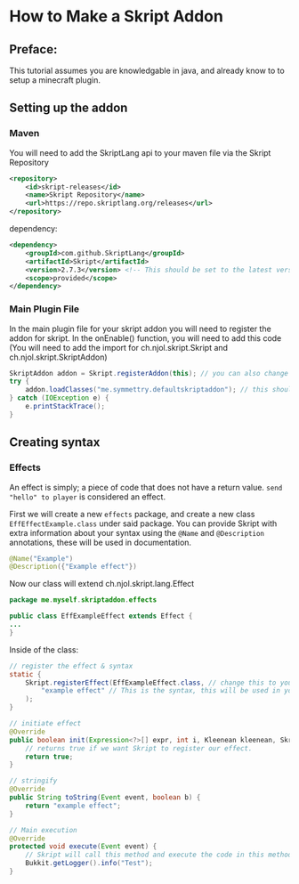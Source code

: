 # How to Make a Skript Addon

## Preface:
This tutorial assumes you are knowledgable in java, and already know to to setup a minecraft plugin.

## Setting up the addon

### Maven
You will need to add the SkriptLang api to your maven file via the Skript Repository  
```xml
<repository>
    <id>skript-releases</id>
    <name>Skript Repository</name>
    <url>https://repo.skriptlang.org/releases</url>
</repository>
```
dependency:
```xml
<dependency>
    <groupId>com.github.SkriptLang</groupId>
    <artifactId>Skript</artifactId>
    <version>2.7.3</version> <!-- This should be set to the latest version. as of making this, it is 2.7.3; see https://repo.skriptlang.org/#/releases -->
    <scope>provided</scope>
</dependency>
```

### Main Plugin File
In the main plugin file for your skript addon you will need to register the addon for skript.
In the onEnable() function, you will need to add this code
(You will need to add the import for ch.njol.skript.Skript and ch.njol.skript.SkriptAddon)
```java
SkriptAddon addon = Skript.registerAddon(this); // you can also change this to `addon = Skript.registerAddon(this);` and store the addon instance outside of the onEnable() function
try {
    addon.loadClasses("me.symmettry.defaultskriptaddon"); // this should be set to your main package directory. for me i have it at me.symmettry.defaultskriptaddon, but put it to what you have
} catch (IOException e) {
    e.printStackTrace();
}
```
## Creating syntax

### Effects
An effect is simply; a piece of code that does not have a return value.
`send "hello" to player` is considered an effect.

First we will create a new `effects` package, and create a new class `EffEffectExample.class` under said package. 
You can provide Skript with extra information about your syntax using the `@Name` and `@Description` annotations, these will be used in documentation.
```java
@Name("Example")
@Description({"Example effect"})
```

Now our class will extend ch.njol.skript.lang.Effect
```java
package me.myself.skriptaddon.effects

public class EffExampleEffect extends Effect {
...
}
```

Inside of the class:
```java
// register the effect & syntax
static {
    Skript.registerEffect(EffExampleEffect.class, // change this to your file name.class
        "example effect" // This is the syntax, this will be used in your .sk file; when writing a script.
    );
}

// initiate effect
@Override
public boolean init(Expression<?>[] expr, int i, Kleenean kleenean, SkriptParser.ParseResult parseResult) {
    // returns true if we want Skript to register our effect.
    return true;
}

// stringify
@Override
public String toString(Event event, boolean b) {
    return "example effect";
}

// Main execution
@Override
protected void execute(Event event) {
    // Skript will call this method and execute the code in this method.
    Bukkit.getLogger().info("Test");
}
```
